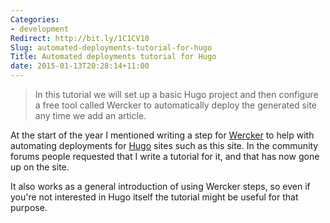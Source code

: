 ```yaml
---
Categories:
- development
Redirect: http://bit.ly/1C1CV10
Slug: automated-deployments-tutorial-for-hugo
Title: Automated deployments tutorial for Hugo
date: 2015-01-13T20:28:14+11:00
---
```


> In this tutorial we will set up a basic Hugo project and then configure a free tool called Wercker to automatically deploy the generated site any time we add an article.

At the start of the year I mentioned writing a step for [Wercker](http://www.wercker.com) to help with automating deployments for [Hugo](http://gohugo.io) sites such as this site. In the community forums people requested that I write a tutorial for it, and that has now gone up on the site. 

It also works as a general introduction of using Wercker steps, so even if you're not interested in Hugo itself the tutorial might be useful for that purpose.